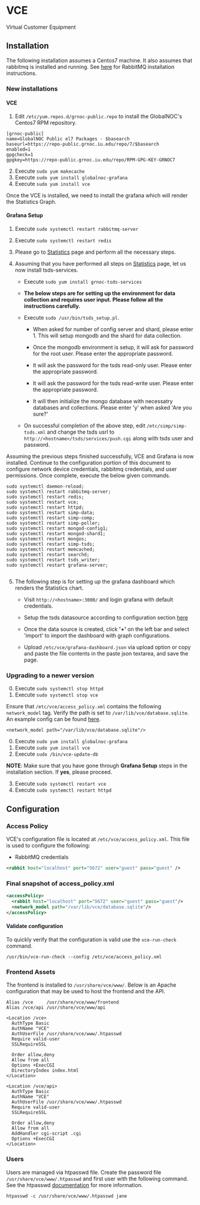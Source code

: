 # VCE
Virtual Customer Equipment

## Installation
The following installation assumes a Centos7 machine. It also assumes that rabbitmq is installed and running. See [here](https://www.rabbitmq.com/install-rpm.html) for RabbitMQ installation instructions.

### New installations

#### VCE
1. Edit `/etc/yum.repos.d/grnoc-public.repo` to install the GlobalNOC's Centos7 RPM repository.
```
[grnoc-public]
name=GlobalNOC Public el7 Packages - $basearch
baseurl=https://repo-public.grnoc.iu.edu/repo/7/$basearch
enabled=1
gpgcheck=1
gpgkey=https://repo-public.grnoc.iu.edu/repo/RPM-GPG-KEY-GRNOC7
```
2. Execute `sudo yum makecache`
3. Execute `sudo yum install globalnoc-grafana`
4. Execute `sudo yum install vce`

Once the VCE is installed, we need to install the grafana which will render the Statistics Graph.

#### Grafana Setup

1. Execute `sudo systemctl restart rabbitmq-server`
2. Execute `sudo systemctl restart redis`
3. Please go to [Statistics](https://github.com/GlobalNOC/VCE/wiki/Statistics) page and perform all the necessary steps.
4. Assuming that you have performed all steps on [Statistics](https://github.com/GlobalNOC/VCE/wiki/Statistics) page, let us now install tsds-services.

    * Execute `sudo yum install grnoc-tsds-services`

    * **The below steps are for setting up the environment for data collection and requires user input. Please follow all the instructions carefully.** 

    * Execute `sudo /usr/bin/tsds_setup.pl`.

        * When asked for number of config server and shard, please enter 1. This will setup mongodb and the shard for data collection.

        * Once the mongodb environment is setup, it will ask for password for the root user. Please enter the appropriate password.

        * It will ask the password for the tsds read-only user. Please enter the appropriate password.

        * It will ask the password for the tsds read-write user. Please enter the appropriate password.

        * It will then initialize the mongo database with necessatry databases and collections. Please enter 'y' when asked 'Are you sure?'

    * On successful completion of the above step, edit `/etc/simp/simp-tsds.xml` and change the tsds usrl to `http://<hostname>/tsds/services/push.cgi` along with tsds user and password.

Assuming the previous steps finished successfully, VCE and Grafana is now installed. Continue to the configuration portion of this document to configure network device credentials, rabbitmq credentials, and user permissions. Once complete, execute the below given commands.
```
sudo systemctl daemon-reload;
sudo systemctl restart rabbitmq-server;
sudo systemctl restart redis;
sudo systemctl restart vce;
sudo systemctl restart httpd;
sudo systemctl restart simp-data;
sudo systemctl restart simp-comp;
sudo systemctl restart simp-poller;
sudo systemctl restart mongod-config1;
sudo systemctl restart mongod-shard1;
sudo systemctl restart mongos;
sudo systemctl restart simp-tsds;
sudo systemctl restart memcached;
sudo systemctl restart searchd;
sudo systemctl restart tsds_writer;
sudo systemctl restart grafana-server;


```
5. The following step is for setting up the grafana dashboard which renders the Statistics chart.

    * Visit `http://<hostname>:3000/` and login grafana with default credentials.

    * Setup the tsds datasource according to configuration section [here](https://globalnoc.github.io/tsds-grafana/)

    * Once the data source is created, click **'+'** on the left bar and select 'import' to import the dashboard with graph configurations.

    * Upload `/etc/vce/grafana-dashboard.json` via upload option or copy and paste the file contents in the paste json textarea, and save the page.

### Upgrading to a newer version

0. Execute `sudo systemctl stop httpd`
1. Execute `sudo systemctl stop vce`


Ensure that `/etc/vce/access_policy.xml` contains the following
`network_model` tag. Verify the path is set to
`/var/lib/vce/database.sqlite`. An example config can be
found
[here](https://github.com/GlobalNOC/VCE/blob/master/etc/access_policy.xml#L3).

```
<network_model path="/var/lib/vce/database.sqlite"/>
```

0. Execute `sudo yum install globalnoc-grafana`
1. Execute `sudo yum install vce`
2. Execute `sudo /bin/vce-update-db`

**NOTE**: Make sure that you have gone through **Grafana Setup** steps in the installation section. If **yes**, please proceed.

3. Execute `sudo systemctl restart vce`
4. Execute `sudo systemctl restart httpd`


## Configuration

### Access Policy

VCE's configuration file is located at `/etc/vce/access_policy.xml`. This file is used to configure the following:

* RabbitMQ credentials
```xml
<rabbit host="localhost" port="5672" user="guest" pass="guest" />
```
### Final snapshot of access_policy.xml
```xml
<accessPolicy>
  <rabbit host="localhost" port="5672" user="guest" pass="guest"/>
  <network_model path="/var/lib/vce/database.sqlite"/>
</accessPolicy>
```

#### Validate configuration
To quickly verify that the configuration is valid use the `vce-run-check` command.

```
/usr/bin/vce-run-check --config /etc/vce/access_policy.xml
```

### Frontend Assets
The frontend is installed to `/usr/share/vce/www/`. Below is an Apache configuration that may be used to host the frontend and the API.

```
Alias /vce     /usr/share/vce/www/frontend
Alias /vce/api /usr/share/vce/www/api

<Location /vce>
  AuthType Basic
  AuthName "VCE"
  AuthUserFile /usr/share/vce/www/.htpasswd
  Require valid-user
  SSLRequireSSL

  Order allow,deny
  Allow from all
  Options +ExecCGI
  DirectoryIndex index.html
</Location>

<Location /vce/api>
  AuthType Basic
  AuthName "VCE"
  AuthUserFile /usr/share/vce/www/.htpasswd
  Require valid-user
  SSLRequireSSL

  Order allow,deny
  Allow from all
  AddHandler cgi-script .cgi
  Options +ExecCGI
</Location>
```

### Users
Users are managed via htpasswd file. Create the password file `/usr/share/vce/www/.htpasswd` and first user with the following command. See the htpasswd [documentation](https://httpd.apache.org/docs/current/programs/htpasswd.html) for more information.

```
htpasswd -c /usr/share/vce/www/.htpasswd jane
```
